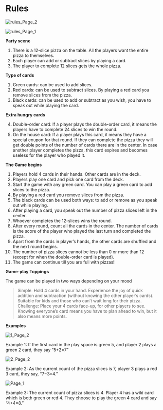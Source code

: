 # Rules

![rules_Page_2](https://user-images.githubusercontent.com/27791/187026332-3e5a58ce-b7f2-4eab-91de-c08e4ce187e1.png)

![rules_Page_1](https://user-images.githubusercontent.com/27791/187026334-ffb5c11b-cbc0-4314-ac4c-feab9b55ecde.png)

**Party scene**

1. There is a 12-slice pizza on the table. All the players want the entire pizza to themselves. 
2. Each player can add or subtract slices by playing a card. 
3. The player to complete 12 slices gets the whole pizza. 

**Type of cards**

1. Green cards: can be used to add slices. 
2. Red cards: can be used to subtract slices. By playing a red card you remove slices from the 
pizza.
3. Black cards: can be used to add or subtract as you wish, you have 
to speak out while playing the card. 

**Extra hungry cards** 

4. Double-order card: If a player plays the double-order card, it means the players have to complete 24 slices to win the round. 
5. On the house card: If a player plays this card, it means they have a special coupon for that round. If they can complete the pizza they will get double points of the number of cards there are in the 
center. In case another player completes the pizza, this card expires and becomes useless for 
the player who played it. 

**The Game begins**

1. Players hold 4 cards in their hands. Other cards are in the deck.
2. Players play one card and pick one card from the deck.
3. Start the game with any green card. You can play a green card to add slices to the pizza.
4. By playing a red card you remove slices from the pizza.
5. The black cards can be used both ways: to add or remove as you speak out while playing. 
6. After playing a card, you speak out the number of pizza slices left in the center. 
7. Whoever completes the 12-slices wins the round. 
8. After every round, count all the cards in the center. The number of cards is the score of the player who played the last turn and completed the pizza. 
9. Apart from the cards in player’s hands, the other cards are shuffled and the next round begins. 
10. The number of pizza slices cannot be less than 0 or more than 
12 (except for when the double-order card is played).
11. The game can continue till you are full with pizzas!

**Game-play Toppings**

The game can be played in two ways depending on your mood 

> Simple: Hold 4 cards in your hand. Experience the joy of quick addition and subtraction (without knowing the other player’s cards). Suitable for kids and those who can’t wait long for their pizza. 
> Challenge: Place your 4 cards face-up, for other players to see. Knowing everyone’s card means 
you have to plan ahead to win, but it also means more points.

**Examples**

![1_Page_2](https://user-images.githubusercontent.com/27791/187069038-5f6dd04c-8ee7-436d-bdb8-860e53b6475e.png)

Example 1: If the first card in the play space is green 5, and player 2 plays a green 2 card, they say “5+2=7”

![2_Page_2](https://user-images.githubusercontent.com/27791/187069538-f4ef9973-2ccc-4a7c-931a-13966ed482cf.png)

Example 2: As the current count of the pizza slices is 7, player 3 plays a red 3 card, they say, “7−3=4.” 

![Page_1](https://user-images.githubusercontent.com/27791/187069567-1bfb8ea3-8389-47d3-b742-7a4b0718f29b.png)

Example 3: The current count of pizza slices is 4. Player 4 has a wild card which is both green or red 4. They choose to play the green 4 card and say “4+4=8.”


